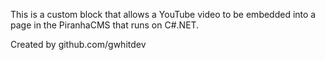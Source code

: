 This is a custom block that allows a YouTube video to be embedded into a page in the PiranhaCMS that runs on C#.NET.

Created by github.com/gwhitdev